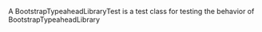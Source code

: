 A BootstrapTypeaheadLibraryTest is a test class for testing the behavior of BootstrapTypeaheadLibrary